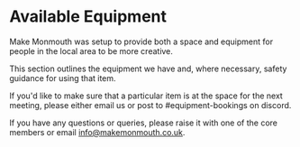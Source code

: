 # Available Equipment

Make Monmouth was setup to provide both a space and equipment for people in the local area to be more creative.

This section outlines the equipment we have and, where necessary, safety guidance for using that item.

If you'd like to make sure that a particular item is at the space for the next meeting, please either email us or post to #equipment-bookings on discord.

If you have any questions or queries, please raise it with one of the core members or email [info@makemonmouth.co.uk](mailto:info@makemonmouth.co.uk).

